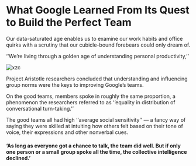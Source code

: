 # What Google Learned From Its Quest to Build the Perfect Team
Our data-saturated age enables us to examine our work habits and office quirks with a scrutiny that our cubicle-bound forebears could only dream of.

‘‘We’re living through a golden age of understanding personal productivity,’’

![xzc](https://static01.nyt.com/images/2016/02/28/magazine/28mag-teams2/28mag-teams2-superJumbo.jpg?quality=90&auto=webp)

Project Aristotle researchers concluded that understanding and influencing group norms were the keys to improving Google’s teams.

On the good teams, members spoke in roughly the same proportion, a phenomenon the researchers referred to as ‘‘equality in distribution of conversational turn-taking.’’ 

The good teams all had high ‘‘average social sensitivity’’ — a fancy way of saying they were skilled at intuiting how others felt based on their tone of voice, their expressions and other nonverbal cues.

#### ‘As long as everyone got a chance to talk, the team did well. But if only one person or a small group spoke all the time, the collective intelligence declined.’

